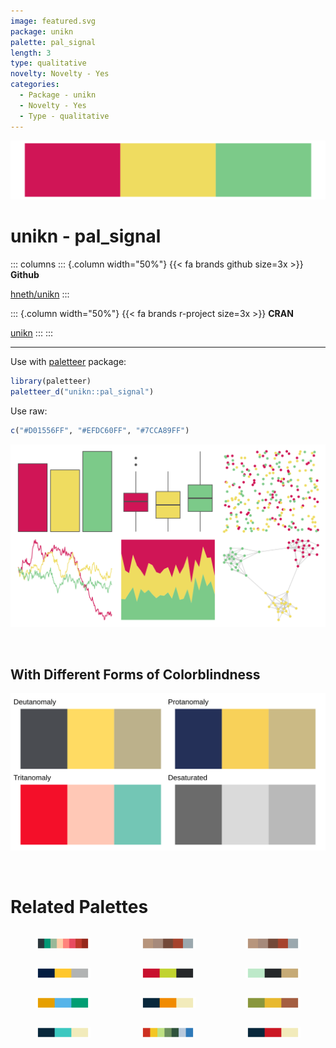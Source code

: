 ```yaml
---
image: featured.svg
package: unikn
palette: pal_signal
length: 3
type: qualitative
novelty: Novelty - Yes
categories:
  - Package - unikn
  - Novelty - Yes
  - Type - qualitative
---
```


![](featured.svg)

# unikn - pal_signal 

::: columns
::: {.column width="50%"}
{{< fa brands github size=3x >}}
**Github**

[hneth/unikn](https://github.com/hneth/unikn)
:::

::: {.column width="50%"}
{{< fa brands r-project size=3x >}}
**CRAN**

[unikn](https://CRAN.R-project.org/package=unikn)
:::
:::

<hr> 

Use with [paletteer](https://emilhvitfeldt.github.io/paletteer/) package:

```r
library(paletteer)
paletteer_d("unikn::pal_signal")
```

Use raw:

```r
c("#D01556FF", "#EFDC60FF", "#7CCA89FF")
``` 

![](examples.png) 

  <br>
  
  ## With Different Forms of Colorblindness
  
  ![](colorblind.svg) 

<br>

# Related Palettes

<div class="list" style="display: grid; grid-template-columns: auto auto auto;"> <figure class="figure">
<a href="../../awtools/a_palette/"> <img src="../../awtools/a_palette/featured.svg" style="width: 100%;" class="figure-img"></a>
</figure> <figure class="figure">
<a href="../../ButterflyColors/hamadryas_feronia/"> <img src="../../ButterflyColors/hamadryas_feronia/featured.svg" style="width: 100%;" class="figure-img"></a>
</figure> <figure class="figure">
<a href="../../ButterflyColors/hamadryas_feronia/"> <img src="../../ButterflyColors/hamadryas_feronia/featured.svg" style="width: 100%;" class="figure-img"></a>
</figure> <figure class="figure">
<a href="../../nbapalettes/pacers/"> <img src="../../nbapalettes/pacers/featured.svg" style="width: 100%;" class="figure-img"></a>
</figure> <figure class="figure">
<a href="../../nbapalettes/hawks_statement/"> <img src="../../nbapalettes/hawks_statement/featured.svg" style="width: 100%;" class="figure-img"></a>
</figure> <figure class="figure">
<a href="../../nbapalettes/hornets_city/"> <img src="../../nbapalettes/hornets_city/featured.svg" style="width: 100%;" class="figure-img"></a>
</figure> <figure class="figure">
<a href="../../ltc/trio3/"> <img src="../../ltc/trio3/featured.svg" style="width: 100%;" class="figure-img"></a>
</figure> <figure class="figure">
<a href="../../futurevisions/atomic_orange/"> <img src="../../futurevisions/atomic_orange/featured.svg" style="width: 100%;" class="figure-img"></a>
</figure> <figure class="figure">
<a href="../../ltc/trio2/"> <img src="../../ltc/trio2/featured.svg" style="width: 100%;" class="figure-img"></a>
</figure> <figure class="figure">
<a href="../../futurevisions/atomic_blue/"> <img src="../../futurevisions/atomic_blue/featured.svg" style="width: 100%;" class="figure-img"></a>
</figure> <figure class="figure">
<a href="../../feathers/eastern_rosella/"> <img src="../../feathers/eastern_rosella/featured.svg" style="width: 100%;" class="figure-img"></a>
</figure> <figure class="figure">
<a href="../../futurevisions/atomic_red/"> <img src="../../futurevisions/atomic_red/featured.svg" style="width: 100%;" class="figure-img"></a>
</figure> 
</div>

